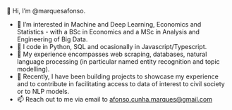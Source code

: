 👋 Hi, I’m @marquesafonso.

- 👀 I’m interested in Machine and Deep Learning, Economics and Statistics - with a BSc in Economics and a MSc in Analysis and Engineering of Big Data.
- 🌱 I code in Python, SQL and ocasionally in Javascript/Typescript.
- 📗 My experience encompasses web scraping, databases, natural language processing (in particular named entity recognition and topic modelling).
- 🎯 Recently, I have been building projects to showcase my experience and to contribute in facilitating access to data of interest to civil society or to NLP models.
- 📫 Reach out to me via email to afonso.cunha.marques@gmail.com

<!---
marquesafonso/marquesafonso is a ✨ special ✨ repository because its `README.md` (this file) appears on your GitHub profile.
You can click the Preview link to take a look at your changes.
--->
